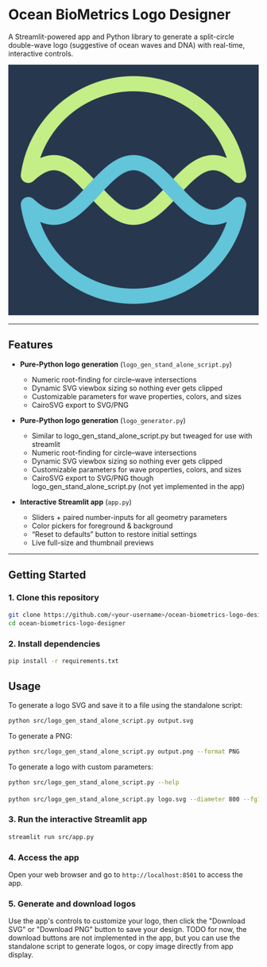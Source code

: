 # Ocean BioMetrics Logo Designer

A Streamlit-powered app and Python library to generate a split-circle double-wave logo (suggestive of ocean waves and DNA) with real-time, interactive controls.

![Ocean BioMetrics Logo](./output_logos/logo1.svg)


---

## Features

- **Pure-Python logo generation** (`logo_gen_stand_alone_script.py`)
  - Numeric root-finding for circle–wave intersections
  - Dynamic SVG viewbox sizing so nothing ever gets clipped
  - Customizable parameters for wave properties, colors, and sizes
  - CairoSVG export to SVG/PNG

- **Pure-Python logo generation** (`logo_generator.py`)
  - Similar to logo_gen_stand_alone_script.py but tweaged for use with streamlit
  - Numeric root-finding for circle–wave intersections
  - Dynamic SVG viewbox sizing so nothing ever gets clipped
  - Customizable parameters for wave properties, colors, and sizes
  - CairoSVG export to SVG/PNG though logo_gen_stand_alone_script.py (not yet implemented in the app)

- **Interactive Streamlit app** (`app.py`)
  - Sliders + paired number-inputs for all geometry parameters
  - Color pickers for foreground & background
  - “Reset to defaults” button to restore initial settings
  - Live full-size and thumbnail previews

---

## Getting Started

### 1. Clone this repository

```bash
git clone https://github.com/<your-username>/ocean-biometrics-logo-designer.git
cd ocean-biometrics-logo-designer
```

### 2. Install dependencies

```bash
pip install -r requirements.txt
```

## Usage

To generate a logo SVG and save it to a file using the standalone script:

```bash
python src/logo_gen_stand_alone_script.py output.svg
```

To generate a PNG:

```bash
python src/logo_gen_stand_alone_script.py output.png --format PNG
```

To generate a logo with custom parameters:

```bash
python src/logo_gen_stand_alone_script.py --help

python src/logo_gen_stand_alone_script.py logo.svg --diameter 800 --fg1 "#C4EF87" --fg2 "#63C5DA" --bg "#27374D"
```

### 3. Run the interactive Streamlit app

```bash
streamlit run src/app.py
```

### 4. Access the app

Open your web browser and go to `http://localhost:8501` to access the app.

### 5. Generate and download logos

Use the app's controls to customize your logo, then click the "Download SVG" or "Download PNG" button to save your design. TODO for now, the download buttons are not implemented in the app, but you can use the standalone script to generate logos, or copy image directly from app display.

